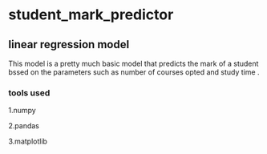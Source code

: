 # student_mark_predictor
## linear regression model
This model is a pretty much basic model that predicts the mark of a student bssed on the parameters such as number of courses opted and study time . 
### tools used 
1.numpy

2.pandas

3.matplotlib